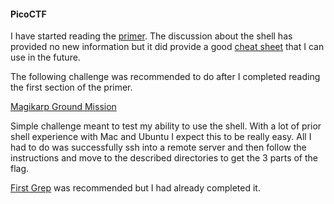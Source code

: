 #### PicoCTF
I have started reading the [primer](https://primer.picoctf.org/). The discussion about the shell has provided no new information but it did provide a good [cheat sheet](https://www.git-tower.com/blog/command-line-cheat-sheet/) that I can use in the future.

The following challenge was recommended to do after I completed reading the first section of the primer.

[Magikarp Ground Mission](https://play.picoctf.org/practice/challenge/189)

Simple challenge meant to test my ability to use the shell. With a lot of prior shell experience with Mac and Ubuntu I expect this to be really easy.
All I had to do was successfully ssh into a remote server and then follow the instructions and move to the described directories to get the 3 parts of the flag.

[First Grep](https://play.picoctf.org/practice/challenge/85) was recommended but I had already completed it.


